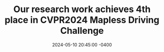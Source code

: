 ---
title: "Our research work achieves 4th place in CVPR2024 Mapless Driving Challenge"
date: 2024-05-10 20:45:00 -0400
---